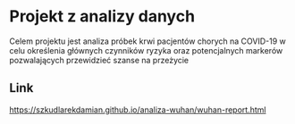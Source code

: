# Projekt z analizy danych
Celem projektu jest analiza próbek krwi pacjentów chorych na COVID-19 w celu określenia głównych czynników ryzyka oraz potencjalnych markerów pozwalających przewidzieć szanse na przeżycie

## Link
https://szkudlarekdamian.github.io/analiza-wuhan/wuhan-report.html
